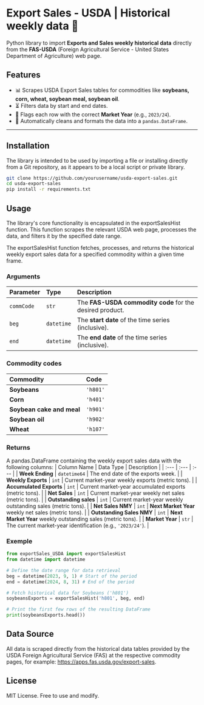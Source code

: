 # Export Sales - USDA | Historical weekly data 🌽

Python library to import **Exports and Sales weekly historical data** directly from the **FAS-USDA** (Foreign Agricultural Service - United States Department of Agriculture) web page.

## Features

- 📊 Scrapes USDA Export Sales tables for commodities like **soybeans, corn, wheat, soybean meal, soybean oil**.  
- ⏳ Filters data by start and end dates.  
- 📅 Flags each row with the correct **Market Year** (e.g., `2023/24`).  
- 🔄 Automatically cleans and formats the data into a `pandas.DataFrame`.  

---

## Installation
The library is intended to be used by importing a file or installing directly from a Git repository, as it appears to be a local script or private library.

```bash
git clone https://github.com/yourusername/usda-export-sales.git
cd usda-export-sales
pip install -r requirements.txt
```

## Usage
The library's core functionality is encapsulated in the exportSalesHist function. This function scrapes the relevant USDA web page, processes the data, and filters it by the specified date range.

The exportSalesHist function fetches, processes, and returns the historical weekly export sales data for a specified commodity within a given time frame.

### Arguments
| Parameter | Type | Description |
| :--- | :--- | :--- |
| `commCode` | `str` | The **FAS-USDA commodity code** for the desired product. |
| `beg` | `datetime` | The **start date** of the time series (inclusive). |
| `end` | `datetime` | The **end date** of the time series (inclusive). |

### Commodity codes
| Commodity | Code |
| :--- | :--- |
| **Soybeans** | `'h801'` |
| **Corn** | `'h401'` |
| **Soybean cake and meal** | `'h901'` |
| **Soybean oil** | `'h902'` |
| **Wheat** | `'h107'` |

### Returns
A pandas.DataFrame containing the weekly export sales data with the following columns:
| Column Name | Data Type | Description |
| :--- | :--- | :--- |
| **Week Ending** | `datetime64` | The end date of the exports week. |
| **Weekly Exports** | `int` | Current market-year weekly exports (metric tons). |
| **Accumulated Exports** | `int` | Current market-year accumulated exports (metric tons). |
| **Net Sales** | `int` | Current market-year weekly net sales (metric tons). |
| **Outstanding sales** | `int` | Current market-year weekly outstanding sales (metric tons). |
| **Net Sales NMY** | `int` | **Next Market Year** weekly net sales (metric tons). |
| **Outstanding Sales NMY** | `int` | **Next Market Year** weekly outstanding sales (metric tons). |
| **Market Year** | `str` | The current market-year identification (e.g., `'2023/24'`). |

### Exemple
```python
from exportSales_USDA import exportSalesHist 
from datetime import datetime

# Define the date range for data retrieval
beg = datetime(2023, 9, 1) # Start of the period
end = datetime(2024, 8, 31) # End of the period

# Fetch historical data for Soybeans ('h801')
soybeansExports = exportSalesHist('h801', beg, end)

# Print the first few rows of the resulting DataFrame
print(soybeansExports.head())
```

## Data Source
All data is scraped directly from the historical data tables provided by the USDA Foreign Agricultural Service (FAS) at the respective commodity pages, for example: https://apps.fas.usda.gov/export-sales.

## License
MIT License. Free to use and modify.